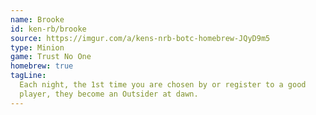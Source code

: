 ```yaml
---
name: Brooke
id: ken-rb/brooke
source: https://imgur.com/a/kens-nrb-botc-homebrew-JQyD9m5
type: Minion
game: Trust No One
homebrew: true
tagLine:
  Each night, the 1st time you are chosen by or register to a good
  player, they become an Outsider at dawn.
---
```

